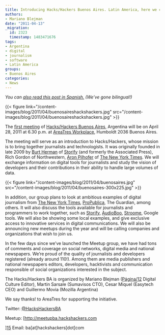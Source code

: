 ```yaml
---
title: Introducing Hacks/Hackers Buenos Aires. Latin America, here we come!
authors:
- Mariano Blejman
date: "2011-04-13"
_migration:
  id: 2323
  timestamp: 1483471676
tags:
- Argentina
- digital
- journalism
- software
- Latin America
groups:
- Buenos Aires
categories:
- News
---
```


_You can [also read this post in Spanish.][1] (We&#8217;ve gone bilingual!)_ 

{{< figure link="/content-images/blog/2011/04/buenosaireshackshackers.jpg" src="/content-images/blog/2011/04/buenosaireshackshackers.jpg" >}}

The [first meeting][2] of [Hacks/Hackers Buenos Aires][3], Argentina will be on April 28, 2011 at 6.30 p.m. at [AreaTres Workplace][4], Humboldt 2036 Buenos Aires.

The meeting will serve as an introduction to Hacks/Hackers, whose mission is to bring together journalists and technologists. It was originally founded in late 2009 by [Burt Herman][5] of [Storify][6] (and formerly the Associated Press), Rich Gordon of Northwestern, [Aron Pilhofer][7] of [The New York Times][8]. We will exchange information on digital tools for journalists and study the vision of developers and their contributions in their ability to handle large volumes of data.

{{< figure link="/content-images/blog/2011/04/buenosaires.jpg" src="/content-images/blog/2011/04/buenosaires-300x225.jpg" >}}

In addition, our group plans to look at ambitious examples of digital journalism from [The New York Times][8], [ProPublica][9], [][10]The Guardian, among others. It will also discuss the tools available for journalists and programmers to work together, such as [Storify][6], [AudioBoo][11], [Stroome][12], Google tools. We will also be showing some local examples, and give exclusive access to innovative services in digital communications. We will also be announcing new meetups during the year and will be calling companies and organizations that wish to join us.

In the few days since we&#8217;ve launched the Meetup group, we have had tons of comments and coverage on social networks, digital media and national newspapers. We&#8217;re proud of the quality of journalists and developers registered (already around 110!). Among them are media publishers and national newspapers editors, developers, hacktivists and communication responsible of social organizations interested in the subject.

The Hacks/Hackers BA is organized by Mariano Blejman ([Página/12][13] Digital Culture Editor), Martin Sarsale (Sumavisos CTO), Cesar Miquel (Easytech CEO) and Guillermo Movia (Mozilla Argentina)

We say thanks! to AreaTres for supporting the initiative.

Twitter: [@HacksHackersBA][14]

Meetup: [http://meetupba.hackshackers.com

][15] Email: ba[at]hackshackers[dot]com

 [1]: http://hackshackers.com/2011/04/13/hackshackers-buenos-aires-en-marcha/
 [2]: http://www.meetup.com/HacksHackersBA/events/17233577/
 [3]: http://www.meetup.com/HacksHackersBA/
 [4]: http://www.areatresworkplace.com "AreaTres"
 [5]: http://burtherman.com
 [6]: http://storify.com
 [7]: http://twitter.com/pilhofer
 [8]: http://nytimes.com
 [9]: http://propublica.org
 [10]: //www.guardian.co.uk
 [11]: http://audioboo.com
 [12]: http://stroome.com
 [13]: http://www.pagina12.com.ar "Página/12"
 [14]: http://twitter.com/HacksHackersBA
 [15]: http://meetupba.hackshackers.com/